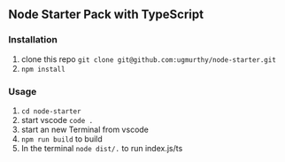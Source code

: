 ## Node Starter Pack with TypeScript

### Installation

1. clone this repo `git clone git@github.com:ugmurthy/node-starter.git`
2. `npm install`

### Usage

1. `cd node-starter`
2. start vscode `code .`
3. start an new Terminal from vscode
4. `npm run build` to build
5. In the terminal `node dist/.` to run index.js/ts
